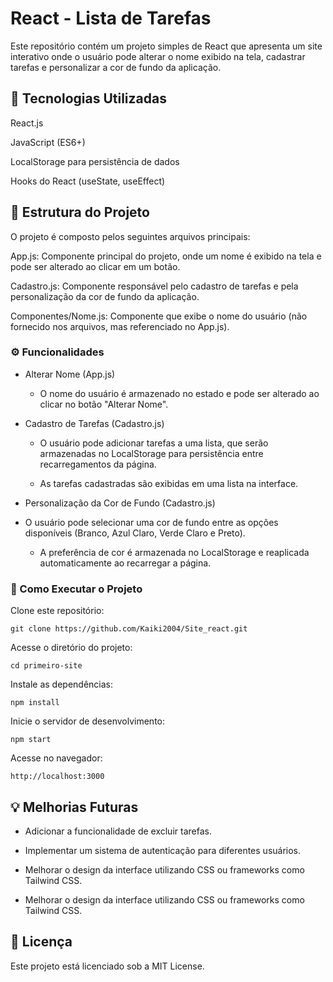 # React - Lista de Tarefas

Este repositório contém um projeto simples de React que apresenta um site interativo onde o usuário pode alterar o nome exibido na tela, cadastrar tarefas e personalizar a cor de fundo da aplicação.

## 📌 Tecnologias Utilizadas

React.js

JavaScript (ES6+)

LocalStorage para persistência de dados

Hooks do React (useState, useEffect)

## 📂 Estrutura do Projeto

O projeto é composto pelos seguintes arquivos principais:

App.js: Componente principal do projeto, onde um nome é exibido na tela e pode ser alterado ao clicar em um botão.

Cadastro.js: Componente responsável pelo cadastro de tarefas e pela personalização da cor de fundo da aplicação.

Componentes/Nome.js: Componente que exibe o nome do usuário (não fornecido nos arquivos, mas referenciado no App.js).

### ⚙️ Funcionalidades

* Alterar Nome (App.js)

   - O nome do usuário é armazenado no estado e pode ser alterado ao clicar no botão "Alterar Nome".

* Cadastro de Tarefas (Cadastro.js)

    - O usuário pode adicionar tarefas a uma lista, que serão armazenadas no LocalStorage para persistência entre recarregamentos da página.

   - As tarefas cadastradas são exibidas em uma lista na interface.

* Personalização da Cor de Fundo (Cadastro.js)

* O usuário pode selecionar uma cor de fundo entre as opções disponíveis (Branco, Azul Claro, Verde Claro e Preto).

    - A preferência de cor é armazenada no LocalStorage e reaplicada automaticamente ao recarregar a página.

### 🚀 Como Executar o Projeto

Clone este repositório:

```
git clone https://github.com/Kaiki2004/Site_react.git
```

Acesse o diretório do projeto:
```
cd primeiro-site
```

Instale as dependências:
```
npm install
```

Inicie o servidor de desenvolvimento:
```
npm start
```
Acesse no navegador:
```
http://localhost:3000
```

## 💡 Melhorias Futuras

* Adicionar a funcionalidade de excluir tarefas.

* Implementar um sistema de autenticação para diferentes usuários.

* Melhorar o design da interface utilizando CSS ou frameworks como Tailwind CSS.

* Melhorar o design da interface utilizando CSS ou frameworks como Tailwind CSS.

## 📜 Licença

Este projeto está licenciado sob a MIT License.
